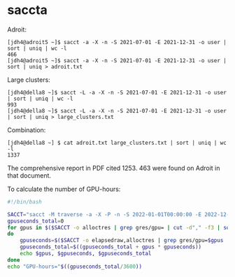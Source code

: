 # saccta

Adroit:

```
[jdh4@adroit5 ~]$ sacct -a -X -n -S 2021-07-01 -E 2021-12-31 -o user | sort | uniq | wc -l
466
[jdh4@adroit5 ~]$ sacct -a -X -n -S 2021-07-01 -E 2021-12-31 -o user | sort | uniq > adroit.txt
```

Large clusters:

```
[jdh4@della8 ~]$ sacct -L -a -X -n -S 2021-07-01 -E 2021-12-31 -o user | sort | uniq | wc -l
993
[jdh4@della8 ~]$ sacct -L -a -X -n -S 2021-07-01 -E 2021-12-31 -o user | sort | uniq > large_clusters.txt
```

Combination:

```
[jdh4@della8 ~] $ cat adroit.txt large_clusters.txt | sort | uniq | wc -l
1337
```

The comprehensive report in PDF cited 1253. 463 were found on Adroit in that document.

To calculate the number of GPU-hours:

```bash
#!/bin/bash

SACCT="sacct -M traverse -a -X -P -n -S 2022-01-01T00:00:00 -E 2022-12-31T23:59:59"
gpuseconds_total=0
for gpus in $($SACCT -o alloctres | grep gres/gpu= | cut -d"," -f3 | sort | uniq | sed 's/[^0-9]*//g')
do
    gpuseconds=$($SACCT -o elapsedraw,alloctres | grep gres/gpu=$gpus | cut -d"|" -f1 | awk '{sum += $1} END {print sum}')
    gpuseconds_total=$((gpuseconds_total + gpus * gpuseconds))
    echo $gpus, $gpuseconds, $gpuseconds_total
done
echo "GPU-hours="$((gpuseconds_total/3600))
```
